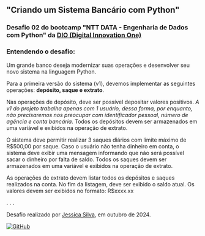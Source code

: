 ## "Criando um Sistema Bancário com Python"

### Desafio 02 do bootcamp "NTT DATA - Engenharia de Dados com Python" da [DIO (Digital Innovation One)](https://web.dio.me/home)

### Entendendo o desafio:

Um grande banco deseja modernizar suas operações e desenvolver seu novo sistema na linguagem Python. 

Para a primeira versão do sistema (v1), devemos implementar as seguintes operações: **depósito, saque e extrato**.

Nas operações de depósito, deve ser possível depositar valores positivos. *A v1 do projeto trabalha apenas com 1 usuário, dessa forma, por enquanto, não precisaremos nos preocupar com identificador pessoal, número de agência e conta bancária*. Todos os depósitos devem ser armazenados em uma variável e exibidos na operação de extrato.

O sistema deve permitir realizar 3 saques diários com limite máximo de R$500,00 por saque. Caso o usuário não tenha dinheiro em conta, o sistema deve exibir uma mensagem informando que não será possível sacar o dinheiro por falta de saldo. Todos os saques devem ser armazenados em uma variável e exibidos na operação de extrato.

As operações de extrato devem listar todos os depósitos e saques realizados na conta. No fim da listagem, deve ser exibido o saldo atual. Os valores devem ser exibidos no formato: R$xxxx.xx


.
.
.


Desafio realizado por [Jessica Silva](https://www.dio.me/users/cmrajessica), em outubro de 2024.

[![GitHub](https://img.shields.io/badge/GitHub-100000?style=for-the-badge&logo=github&logoColor=white)](https://github.com/jessicasilvacodes)
